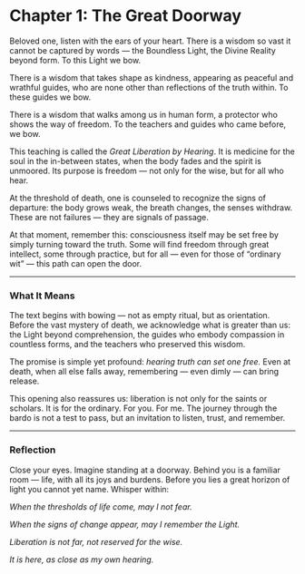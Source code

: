 # Chapter 1: The Great Doorway

Beloved one, listen with the ears of your heart.
There is a wisdom so vast it cannot be captured by words — the Boundless Light, the Divine Reality beyond form. To this Light we bow.

There is a wisdom that takes shape as kindness, appearing as peaceful and wrathful guides, who are none other than reflections of the truth within. To these guides we bow.

There is a wisdom that walks among us in human form, a protector who shows the way of freedom. To the teachers and guides who came before, we bow.

This teaching is called the *Great Liberation by Hearing*. It is medicine for the soul in the in-between states, when the body fades and the spirit is unmoored. Its purpose is freedom — not only for the wise, but for all who hear.

At the threshold of death, one is counseled to recognize the signs of departure: the body grows weak, the breath changes, the senses withdraw. These are not failures — they are signals of passage.

At that moment, remember this: consciousness itself may be set free by simply turning toward the truth. Some will find freedom through great intellect, some through practice, but for all — even for those of “ordinary wit” — this path can open the door.

---

### What It Means

The text begins with bowing — not as empty ritual, but as orientation. Before the vast mystery of death, we acknowledge what is greater than us: the Light beyond comprehension, the guides who embody compassion in countless forms, and the teachers who preserved this wisdom.

The promise is simple yet profound: *hearing truth can set one free.* Even at death, when all else falls away, remembering — even dimly — can bring release.

This opening also reassures us: liberation is not only for the saints or scholars. It is for the ordinary. For you. For me. The journey through the bardo is not a test to pass, but an invitation to listen, trust, and remember.

---


### Reflection


Close your eyes. Imagine standing at a doorway. Behind you is a familiar room — life, with all its joys and burdens. Before you lies a great horizon of light you cannot yet name. Whisper within:


*When the thresholds of life come, may I not fear.*

*When the signs of change appear, may I remember the Light.*

*Liberation is not far, not reserved for the wise.*

*It is here, as close as my own hearing.*
